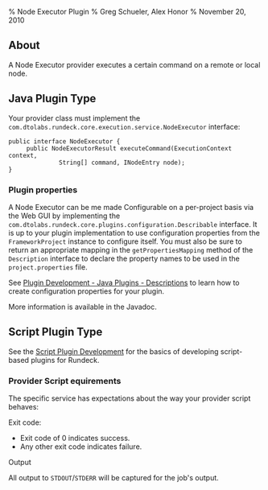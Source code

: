 % Node Executor Plugin
% Greg Schueler, Alex Honor
% November 20, 2010

## About

A Node Executor provider executes a certain command on a remote or 
local node.

## Java Plugin Type

Your provider class must implement the `com.dtolabs.rundeck.core.execution.service.NodeExecutor` interface:

~~~~~ {.java}
public interface NodeExecutor {
     public NodeExecutorResult executeCommand(ExecutionContext context, 
              String[] command, INodeEntry node);
}
~~~~~~~~~

### Plugin properties

A Node Executor can be me made Configurable on a per-project basis via the Web GUI by
implementing the `com.dtolabs.rundeck.core.plugins.configuration.Describable`
interface. It is up to your plugin implementation to use configuration properties
from the `FrameworkProject` instance to configure itself. You must also be sure
to return an appropriate mapping in the `getPropertiesMapping` method of the `Description` interface to declare the property names to be used in the 
`project.properties` file.

See [Plugin Development - Java Plugins - Descriptions](plugin-development.html#plugin-descriptions)
to learn how to create configuration properties for your plugin.

More information is available in the Javadoc.

## Script Plugin Type

See the [Script Plugin Development](plugin-development.html#script-plugin-development) 
for the basics of developing script-based plugins for Rundeck.


### Provider Script equirements

The specific service has expectations about the way your provider script behaves:

Exit code:

* Exit code of 0 indicates success.
* Any other exit code indicates failure.

Output

All output to `STDOUT`/`STDERR` will be captured for the job's output.

